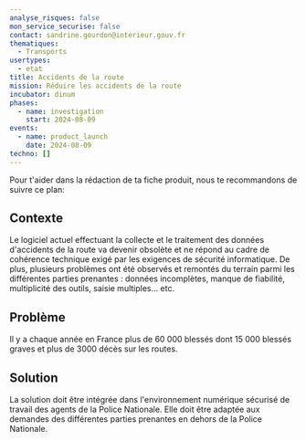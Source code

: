 ```yaml
---
analyse_risques: false
mon_service_securise: false
contact: sandrine.gourdon@interieur.gouv.fr
thematiques:
  - Transports
usertypes:
  - etat
title: Accidents de la route
mission: Réduire les accidents de la route
incubator: dinum
phases:
  - name: investigation
    start: 2024-08-09
events:
  - name: product_launch
    date: 2024-08-09
techno: []
---
```

Pour t'aider dans la rédaction de ta fiche produit, nous te recommandons de suivre ce plan: 


## Contexte

Le logiciel actuel effectuant la collecte et le traitement des données d'accidents de la route va devenir obsolète et ne répond au cadre de cohérence technique exigé par les exigences de sécurité informatique. 
De plus, plusieurs problèmes ont été observés et remontés du terrain parmi les différentes parties prenantes : données incomplètes, manque de fiabilité, multiplicité des outils, saisie multiples... etc. 

## Problème
Il y a chaque année en France plus de 60 000 blessés dont 15 000 blessés graves et plus de 3000 décès sur les routes. 

## Solution
La solution doit être intégrée dans l'environnement numérique sécurisé de travail des agents de la Police Nationale. 
Elle doit être adaptée aux demandes des différentes parties prenantes en dehors de la Police Nationale. 



